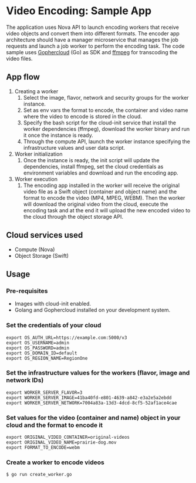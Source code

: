 # Video Encoding: Sample App
The application uses Nova API to launch encoding workers that receive video objects and convert them into different formats. The encoder app architecture should have a manager microservice that manages the job requests and launch a job worker to perform the encoding task. The code sample uses [Gophercloud](https://github.com/gophercloud/gophercloud) (Go) as SDK and [ffmpeg](https://ffmpeg.org/) for transcoding the video files.

## App flow
1. Creating a worker
   1. Select the image, flavor, network and security groups for the worker instance.
   1. Set as env vars the format to encode, the container and video name where the video to encode is stored in the cloud.
   1. Specify the bash script for the cloud-init service that install the worker dependencies (ffmpeg), download the worker binary and run it once the instance is ready.
   1. Through the compute API, launch the worker instance specifying the infrastructure values and user data script.
1. Worker initialization
   1. Once the instance is ready, the init script will update the dependencies, install ffmpeg, set the cloud credentials as environment variables and download and run the encoding app.
1. Worker execution
   1. The encoding app installed in the worker will receive the original video file as a Swift object (container and object name) and the format to encode the video (MP4, MPEG, WEBM). Then the worker will download the original video from the cloud, execute the encoding task and at the end it will upload the new encoded video to the cloud through the object storage API.

## Cloud services used
* Compute (Nova)
* Object Storage (Swift)

## Usage

### Pre-requisites
* Images with cloud-init enabled.
* Golang and Gophercloud installed on your development system.

### Set the credentials of your cloud
```
export OS_AUTH_URL=https://example.com:5000/v3
export OS_USERNAME=admin
export OS_PASSWORD=admin
export OS_DOMAIN_ID=default
export OS_REGION_NAME=RegionOne
```

### Set the infrastructure values for the workers (flavor, image and network IDs)
```
export WORKER_SERVER_FLAVOR=3
export WORKER_SERVER_IMAGE=41ba40fd-e801-4639-a842-e3a2e5a2ebdd
export WORKER_SERVER_NETWORK=7004a83a-13d3-4dcd-8cf5-52af1ace4cae
```

### Set values for the video (container and name) object in your cloud and the format to encode it
```
export ORIGINAL_VIDEO_CONTAINER=original-videos
export ORIGINAL_VIDEO_NAME=prairie-dog.mov
export FORMAT_TO_ENCODE=webm
```

### Create a worker to encode videos
```
$ go run create_worker.go
```
